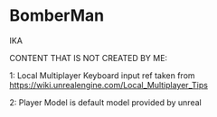 # BomberMan
IKA

CONTENT THAT IS NOT CREATED BY ME:

1: Local Multiplayer Keyboard input ref taken from
https://wiki.unrealengine.com/Local_Multiplayer_Tips

2: Player Model is default model provided by unreal